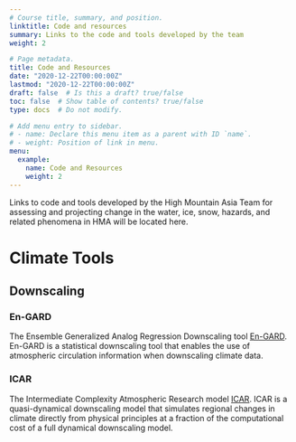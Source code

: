 ```yaml
---
# Course title, summary, and position.
linktitle: Code and resources
summary: Links to the code and tools developed by the team
weight: 2

# Page metadata.
title: Code and Resources
date: "2020-12-22T00:00:00Z"
lastmod: "2020-12-22T00:00:00Z"
draft: false  # Is this a draft? true/false
toc: false  # Show table of contents? true/false
type: docs  # Do not modify.

# Add menu entry to sidebar.
# - name: Declare this menu item as a parent with ID `name`.
# - weight: Position of link in menu.
menu:
  example:
    name: Code and Resources
    weight: 2
---
```


Links to code and tools developed by the High Mountain Asia Team for
assessing and projecting change in the water, ice, snow, hazards,
and related phenomena in HMA will be located here.

# Climate Tools

## Downscaling
### En-GARD
The Ensemble Generalized Analog Regression Downscaling tool [En-GARD](https://github.com/ncar/gard).  En-GARD is a statistical downscaling tool that enables the use of atmospheric circulation information when downscaling climate data. 

### ICAR
The Intermediate Complexity Atmospheric Research model [ICAR](https://github.com/ncar/icar).  ICAR is a quasi-dynamical downscaling model that simulates regional changes in climate directly from physical principles at a fraction of the computational cost of a full dynamical downscaling model. 
